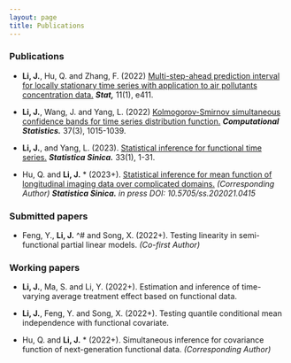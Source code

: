 ```yaml
---
layout: page
title: Publications
---
```







### Publications

* **Li, J.**, Hu, Q. and Zhang, F. (2022)   [Multi-step-ahead prediction interval for locally stationary 
time series with application to air pollutants concentration data.](https://onlinelibrary.wiley.com/doi/abs/10.1002/sta4.411) _**Stat,**_ 11(1), e411.








* **Li, J.**, Wang, J.  and Yang, L. (2022) [Kolmogorov-Smirnov simultaneous confidence bands for time series 
distribution function.](https://link.springer.com/article/10.1007/s00180-021-01149-5) _**Computational Statistics.**_ 37(3), 1015-1039.


* **Li, J.**, and Yang, L. (2023). [Statistical inference for functional time series.](http://www3.stat.sinica.edu.tw/ss_newpaper/SS-2021-0107_na.pdf) _**Statistica Sinica.**_ 33(1), 1-31.


* Hu, Q. and **Li, J.** *  (2023+). [Statistical inference for mean function of longitudinal imaging data over complicated domains.](https://www3.stat.sinica.edu.tw/ss_newpaper/SS-2021-0415_na.pdf) _(Corresponding Author)_ 
_**Statistica Sinica.**_ _in press DOI: 10.5705/ss.202021.0415_



### Submitted papers


* Feng, Y., **Li, J.** ^#  and Song, X. (2022+). Testing linearity in semi-functional partial linear models. _(Co-first Author)_





### Working papers


* **Li, J.**, Ma, S. and Li, Y. (2022+). Estimation and inference of time-varying average treatment effect based on functional data. 
 
 
* **Li, J.**, Feng, Y. and Song, X. (2022+). Testing quantile conditional mean independence with functional covariate. 

* Hu, Q. and **Li, J.** * (2022+). Simultaneous inference for  covariance function of next-generation functional data. _(Corresponding Author)_ 



[^* ]: indicates corresponding author
